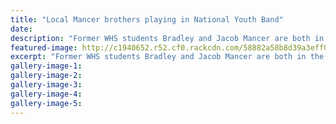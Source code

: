 ```yaml
---
title: "Local Mancer brothers playing in National Youth Band"
date: 
description: "Former WHS students Bradley and Jacob Mancer are both in the National Youth Brass Band and will be playing in the Bandâ€™s tour between January 25 and 28 2017..."
featured-image: http://c1940652.r52.cf0.rackcdn.com/58882a58b8d39a3eff001fd6/Brad-Mancer-rehearses-with-NYBB-RCP-19-Jan-2017.jpg
excerpt: "Former WHS students Bradley and Jacob Mancer are both in the National Youth Brass Band and will be playing in the Bandâ€™s tour between January 25 and 28 2017."
gallery-image-1: 
gallery-image-2: 
gallery-image-3: 
gallery-image-4: 
gallery-image-5: 
---
```


